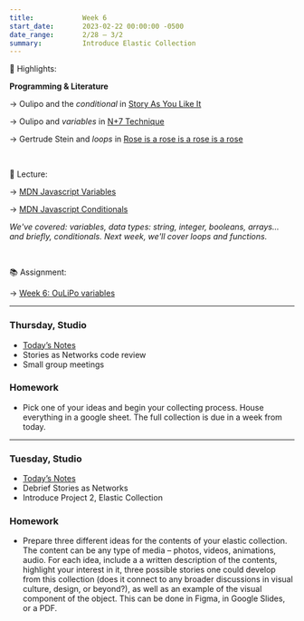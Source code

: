 ```yaml
---
title:            Week 6
start_date:       2023-02-22 00:00:00 -0500
date_range:       2/28 – 3/2
summary:          Introduce Elastic Collection
---
```


🪩 Highlights:

**Programming & Literature**

→ Oulipo and the _conditional_ in [Story As You Like It](https://www.zachhorton.com/mmr/files/Queneau_Raymond._A_Story_As_You_Like_It._OuLiPo--a_Primer_of_Potential_Literature._156-158.pdf)

→ Oulipo and _variables_ in [N+7 Technique](https://poets.org/text/brief-guide-oulipo)

→ Gertrude Stein and _loops_ in [Rose is a rose is a rose is a rose](https://en.wikipedia.org/wiki/Rose_is_a_rose_is_a_rose_is_a_rose)

<br />

📝 Lecture:

→ [MDN Javascript Variables](https://developer.mozilla.org/en-US/docs/Learn/JavaScript/First_steps)

→ [MDN Javascript Conditionals](https://developer.mozilla.org/en-US/docs/Learn/JavaScript/Building_blocks/conditionals)

_We've covered: variables, data types: string, integer, booleans, arrays... and briefly, conditionals. Next week, we'll cover loops and functions._

<br />

📚 Assignment:

→ [Week 6: OuLiPo variables](https://www.dropbox.com/scl/fi/b4x5ywyuoqh0lnnob1cv2/Week-6-Assignment-OuLiPo-variables.paper?dl=0&rlkey=wh20p5mkoym5ataovudw7vhsm)

---

### Thursday, Studio

- [Today&rsquo;s Notes](https://paper.dropbox.com/doc/Parsons-Core-Interaction-S23-Week-6-Class-2-Notes--Bzpe9fbcUEoMmAUPqtvXuRXwAQ-JP91aBmC87Dro7wmTf4Vd)
- Stories as Networks code review
- Small group meetings

### Homework
- Pick one of your ideas and begin your collecting process. House everything in a google sheet. The full collection is due in a week from today.

---

### Tuesday, Studio

- [Today&rsquo;s Notes](https://paper.dropbox.com/doc/Parsons-Core-Interaction-S23-Week-6-Class-1-Notes--Bzi7q6zKmXvwg2M8ZUCgtWCEAQ-XwLxEsy3b78szfjzOoXUB)
- Debrief Stories as Networks
- Introduce Project 2, Elastic Collection

### Homework
- Prepare three different ideas for the contents of your elastic collection. The content can be any type of media – photos, videos, animations, audio. For each idea, include a a written description of the contents, highlight your interest in it, three possible stories one could develop from this collection (does it connect to any broader discussions in visual culture, design, or beyond?), as well as an example of the visual component of the object. This can be done in Figma, in Google Slides, or a PDF.
